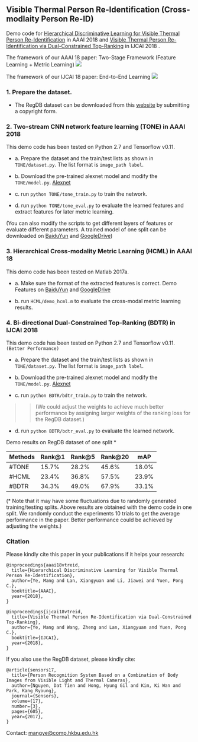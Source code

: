 ## Visible Thermal Person Re-Identification (Cross-modlaity Person Re-ID)

Demo code for [Hierarchical Discriminative Learning for Visible Thermal Person Re-Identification](http://www.comp.hkbu.edu.hk/~mangye/files/aaai18.pdf) in AAAI 2018 and [Visible Thermal Person Re-Identification via Dual-Constrained Top-Ranking](http://www.comp.hkbu.edu.hk/~mangye/files/ijcai18.pdf) in IJCAI 2018 .

The framework of our AAAI 18 paper: Two-Stage Framework (Feature Learning + Metric Learning)
![](http://www.comp.hkbu.edu.hk/~mangye/files/aaai18_framework.jpg)


The framework of our IJCAI 18 paper: End-to-End Learning
![](http://www.comp.hkbu.edu.hk/~mangye/files/ijcai18_framework.jpg)

### 1. Prepare the dataset.

- The RegDB dataset can be downloaded from this [website](http://dm.dongguk.edu/link.html) by submitting a copyright form.

### 2. Two-stream CNN network feature learning (TONE) in AAAI 2018

This demo code has been tested on Python 2.7 and Tensorflow v0.11.

- a. Prepare the dataset and the train/test lists as shown in `TONE/dataset.py`. The list format is `image_path label`.

- b. Download the pre-trained alexnet model and modify the `TONE/model.py`. [Alexnet](http://www.cs.toronto.edu/~guerzhoy/tf_alexnet/)

- c. run `python TONE/tone_train.py` to train the network. 

- d. run `python TONE/tone_eval.py` to evaluate the learned features and extract features for later metric learning. 

(You can also modify the scripts to get different layers of features or evaluate different parameters. A trained model of one split can be downloaded on [BaiduYun](https://pan.baidu.com/s/1kVaMkPx) and [GoogleDrive](https://drive.google.com/open?id=1v2-Cry-9O5ZhHySLpMbsr-BJfe6Zxhe5))


### 3. Hierarchical Cross-modality Metric Learning (HCML) in AAAI 18
This demo code has been tested on Matlab 2017a.

- a. Make sure the format of the extracted features is correct. Demo Features on [BaiduYun](https://pan.baidu.com/s/1kVaMkPx) and [GoogleDrive](https://drive.google.com/open?id=1v2-Cry-9O5ZhHySLpMbsr-BJfe6Zxhe5)

- b. run `HCML/demo_hcml.m` to evaluate the cross-modal metric learning results.


### 4. Bi-directional Dual-Constrained Top-Ranking (BDTR) in IJCAI 2018 

This demo code has been tested on Python 2.7 and Tensorflow v0.11. `(Better Performance)`

- a. Prepare the dataset and the train/test lists as shown in `TONE/dataset.py`. The list format is `image_path label`.

- b. Download the pre-trained alexnet model and modify the `TONE/model.py`. [Alexnet](http://www.cs.toronto.edu/~guerzhoy/tf_alexnet/)

- c. run `python BDTR/bdtr_train.py` to train the network. 

>>(We could adjust the weights to achieve much better performance by assigning larger weights of the ranking loss for the RegDB dataset.)

- d. run `python BDTR/bdtr_eval.py` to evaluate the learned network. 

 Demo results on RegDB dataset of one split *

|Methods | Rank@1 | Rank@5 | Rank@20 |mAP |
| --------   | -----  | ---- | ----  | ----  |
|#TONE  | 15.7% | 28.2% | 45.6% | 18.0% |
|#HCML | 23.4% | 36.8% | 57.5% | 23.9% |
|#BDTR | 34.3% | 49.0% | 67.9% | 33.1% |

(* Note that it may have some fluctuations due to randomly generated training/testing splits. Above results are obtained with the demo code in one split. We randomly conduct the experiments 10 trials to get the average performance in the paper. Better performance could be achieved by adjusting the weights.)



### Citation
Please kindly cite this paper in your publications if it helps your research:
```
@inproceedings{aaai18vtreid,
  title={Hierarchical Discriminative Learning for Visible Thermal Person Re-Identification},
  author={Ye, Mang and Lan, Xiangyuan and Li, Jiawei and Yuen, Pong C.},
  booktitle={AAAI},
  year={2018},
}

@inproceedings{ijcai18vtreid,
  title={Visible Thermal Person Re-Identification via Dual-Constrained Top-Ranking},
  author={Ye, Mang and Wang, Zheng and Lan, Xiangyuan and Yuen, Pong C.},
  booktitle={IJCAI},
  year={2018},
}
```
If you also use the RegDB dataset, please kindly cite:

```
@article{sensors17,
  title={Person Recognition System Based on a Combination of Body Images from Visible Light and Thermal Cameras},
  author={Nguyen, Dat Tien and Hong, Hyung Gil and Kim, Ki Wan and Park, Kang Ryoung},
  journal={Sensors},
  volume={17},
  number={3},
  pages={605},
  year={2017},
}
```
Contact: mangye@comp.hkbu.edu.hk
